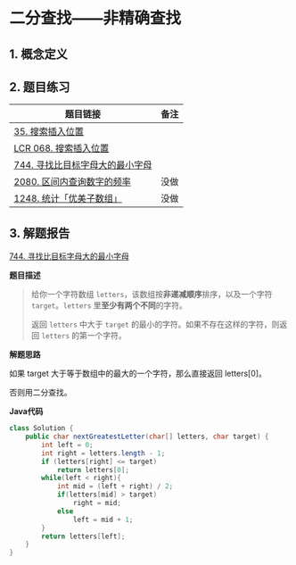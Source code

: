 # 二分查找——非精确查找

## 1. 概念定义



## 2. 题目练习

| 题目链接                                                     | 备注 |
| ------------------------------------------------------------ | ---- |
| [35. 搜索插入位置](https://leetcode.cn/problems/search-insert-position/) |      |
| [LCR 068. 搜索插入位置](https://leetcode.cn/problems/N6YdxV/) |      |
| [744. 寻找比目标字母大的最小字母](https://leetcode.cn/problems/find-smallest-letter-greater-than-target/) |      |
| [2080. 区间内查询数字的频率](https://leetcode.cn/problems/range-frequency-queries/) | 没做 |
| [1248. 统计「优美子数组」](https://leetcode.cn/problems/count-number-of-nice-subarrays/) | 没做 |



## 3. 解题报告

[744. 寻找比目标字母大的最小字母](https://leetcode.cn/problems/find-smallest-letter-greater-than-target/)

**题目描述**

> 给你一个字符数组 `letters`，该数组按**非递减顺序**排序，以及一个字符 `target`。`letters` 里**至少有两个不同**的字符。
>
> 返回 `letters` 中大于 `target` 的最小的字符。如果不存在这样的字符，则返回 `letters` 的第一个字符。

**解题思路**

如果 target 大于等于数组中的最大的一个字符，那么直接返回 letters[0]。

否则用二分查找。

**Java代码**

```java
class Solution {
    public char nextGreatestLetter(char[] letters, char target) {
        int left = 0;
        int right = letters.length - 1;
        if (letters[right] <= target)
            return letters[0];
        while(left < right){
            int mid = (left + right) / 2;
            if(letters[mid] > target)
                right = mid;
            else
                left = mid + 1;
        }
        return letters[left];
    }
}
```